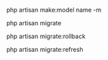 <!-- how to create a model and a migrate -->
php artisan make:model name -m

<!-- how to migrate to phpmyadmin -->
php artisan migrate

<!-- how to rollback data -->
php artisan migrate:rollback

<!-- how to refrech database after rollbacking -->
php artisan migrate:refresh